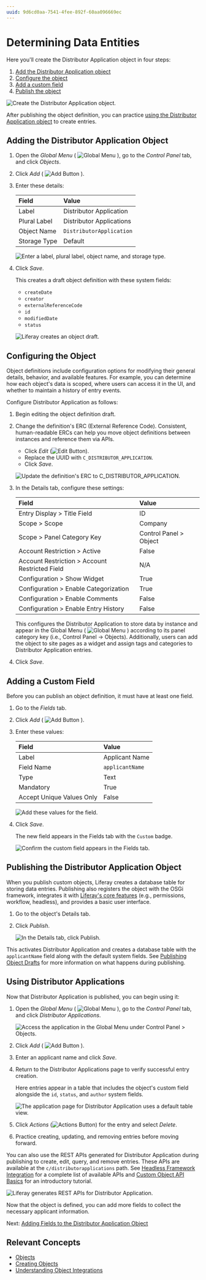 ```yaml
---
uuid: 9d6cd0aa-7541-4fee-892f-60aa096669ec
---
```


# Determining Data Entities

Here you'll create the Distributor Application object in four steps:

1. [Add the Distributor Application object](#adding-the-distributor-application-object)
1. [Configure the object](#configuring-the-object)
1. [Add a custom field](#adding-a-custom-field)
1. [Publish the object](#publishing-the-distributor-application-object)

![Create the Distributor Application object.](./determining-data-entities/images/01.png)

After publishing the object definition, you can practice [using the Distributor Application object](#using-distributor-applications) to create entries.

## Adding the Distributor Application Object

1. Open the *Global Menu* ( ![Global Menu](../../images/icon-applications-menu.png) ), go to the *Control Panel* tab, and click *Objects*.

1. Click *Add* ( ![Add Button](../../images/icon-add.png) ).

1. Enter these details:

   | Field        | Value                    |
   |:-------------|:-------------------------|
   | Label        | Distributor Application  |
   | Plural Label | Distributor Applications |
   | Object Name  | `DistributorApplication` |
   | Storage Type | Default                  |

   ![Enter a label, plural label, object name, and storage type.](./determining-data-entities/images/02.png)

1. Click *Save*.

   This creates a draft object definition with these system fields:

      * `createDate`
      * `creator`
      * `externalReferenceCode`
      * `id`
      * `modifiedDate`
      * `status`

   ![Liferay creates an object draft.](./determining-data-entities/images/03.png)

## Configuring the Object

Object definitions include configuration options for modifying their general details, behavior, and available features. For example, you can determine how each object's data is scoped, where users can access it in the UI, and whether to maintain a history of entry events.

Configure Distributor Application as follows:

1. Begin editing the object definition draft.

1. Change the definition's ERC (External Reference Code). Consistent, human-readable ERCs can help you move object definitions between instances and reference them via APIs.

   * Click *Edit* (![Edit Button](../../images/icon-edit.png)).
   * Replace the UUID with `C_DISTRIBUTOR_APPLICATION`.
   * Click *Save*.

   ![Update the definition's ERC to C_DISTRIBUTOR_APPLICATION.](./determining-data-entities/images/04.png)

1. In the Details tab, configure these settings:

   | Field                                          | Value                  |
   |:-----------------------------------------------|:-----------------------|
   | Entry Display > Title Field                    | ID                     |
   | Scope > Scope                                  | Company                |
   | Scope > Panel Category Key                     | Control Panel > Object |
   | Account Restriction > Active                   | False                  |
   | Account Restriction > Account Restricted Field | N/A                    |
   | Configuration > Show Widget                    | True                   |
   | Configuration > Enable Categorization          | True                   |
   | Configuration > Enable Comments                | False                  |
   | Configuration > Enable Entry History           | False                  |

   This configures the Distributor Application to store data by instance and appear in the Global Menu ( ![Global Menu](../../images/icon-applications-menu.png) ) according to its panel category key (i.e., Control Panel &rarr; Objects). Additionally, users can add the object to site pages as a widget and assign tags and categories to Distributor Application entries.

1. Click *Save*.

## Adding a Custom Field

Before you can publish an object definition, it must have at least one field.

1. Go to the *Fields* tab.

1. Click *Add* ( ![Add Button](../../images/icon-add.png) ).

1. Enter these values:

   | Field                     | Value           |
   |:--------------------------|:----------------|
   | Label                     | Applicant Name  |
   | Field Name                | `applicantName` |
   | Type                      | Text            |
   | Mandatory                 | True            |
   | Accept Unique Values Only | False           |

   ![Add these values for the field.](./determining-data-entities/images/05.png)

1. Click *Save*.

   The new field appears in the Fields tab with the `Custom` badge.

   ![Confirm the custom field appears in the Fields tab.](./determining-data-entities/images/06.png)

## Publishing the Distributor Application Object

When you publish custom objects, Liferay creates a database table for storing data entries. Publishing also registers the object with the OSGi framework, integrates it with [Liferay's core features](https://learn.liferay.com/w/dxp/building-applications/objects/understanding-object-integrations) (e.g., permissions, workflow, headless), and provides a basic user interface.

1. Go to the object's Details tab.

1. Click *Publish*.

   ![In the Details tab, click Publish.](./determining-data-entities/images/07.png)

This activates Distributor Application and creates a database table with the `applicantName` field along with the default system fields. See [Publishing Object Drafts](https://learn.liferay.com/en/w/dxp/building-applications/objects/creating-and-managing-objects/creating-objects#publishing-object-drafts) for more information on what happens during publishing.

## Using Distributor Applications

Now that Distributor Application is published, you can begin using it:

1. Open the *Global Menu* ( ![Global Menu](../../images/icon-applications-menu.png) ), go to the *Control Panel* tab, and click *Distributor Applications*.

   ![Access the application in the Global Menu under Control Panel > Objects.](./determining-data-entities/images/08.png)

1. Click *Add* ( ![Add Button](../../images/icon-add.png) ).

1. Enter an applicant name and click *Save*.

1. Return to the Distributor Applications page to verify successful entry creation.

   Here entries appear in a table that includes the object's custom field alongside the `id`, `status`, and `author` system fields.

   ![The application page for Distributor Application uses a default table view.](./determining-data-entities/images/09.png)

1. Click *Actions* (![Actions Button](../../images/icon-actions.png)) for the entry and select *Delete*.

1. Practice creating, updating, and removing entries before moving forward.

You can also use the REST APIs generated for Distributor Application during publishing to create, edit, query, and remove entries. These APIs are available at the `c/distributorapplications` path. See [Headless Framework Integration](https://learn.liferay.com/en/w/dxp/building-applications/objects/understanding-object-integrations/using-custom-object-apis) for a complete list of available APIs and [Custom Object API Basics](https://learn.liferay.com/en/w/dxp/building-applications/objects/understanding-object-integrations/using-custom-object-apis/object-api-basics) for an introductory tutorial.

![Liferay generates REST APIs for Distributor Application.](./determining-data-entities/images/10.png)

Now that the object is defined, you can add more fields to collect the necessary applicant information.

Next: [Adding Fields to the Distributor Application Object](./adding-fields-to-the-distributor-application-object.md)

## Relevant Concepts

* [Objects](https://learn.liferay.com/en/w/dxp/building-applications/objects)
* [Creating Objects](https://learn.liferay.com/en/w/dxp/building-applications/objects/creating-and-managing-objects/creating-objects)
* [Understanding Object Integrations](https://learn.liferay.com/w/dxp/building-applications/objects/understanding-object-integrations)
